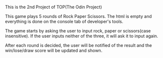 This is the 2nd Project of TOP(The Odin Project)

This game plays 5 rounds of Rock Paper Scissors. The html is empty and everything is done on the console tab of developer's tools.

The game starts by asking the user to input rock, paper or scissors(case insensitive). If the user inputs neither of the three, it will ask it to input again.

After each round is decided, the user will be notified of the result and the win/lose/draw score will be updated and shown.